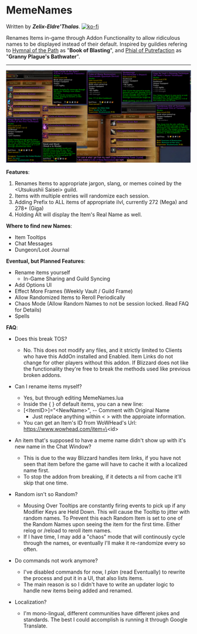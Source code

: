 # MemeNames
Written by ___Zelix-Eldre'Thalas___.
[![ko-fi](https://ko-fi.com/img/githubbutton_sm.svg)](https://ko-fi.com/V7V0DFPXS)  

Renames Items in-game through Addon Functionality to allow ridiculous names to be displayed instead of their default. 
Inspired by guildies refering to [Hymnal of the Path](https://www.wowhead.com/item=184840/hymnal-of-the-path?bonus=6935) as "**Book of Blasting**", and [Phial of Putrefaction](https://www.wowhead.com/item=178771/phial-of-putrefaction?bonus=6805:1472) as "**Granny Plague's Bathwater**".

---

![Meme Names](memenames.png)

**Features**:
1. Renames Items to appropriate jargon, slang, or memes coined by the \<Utsukushii Saisei\> guild.
2. Items with multiple entries will randomize each session.
3. Adding Prefix to ALL items of appropriate ilvl, currently 272 (Mega) and 278+ (Giga)
3. Holding Alt will display the Item's Real Name as well.

**Where to find new Names**:
* Item Tooltips
* Chat Messages
* Dungeon/Loot Journal
	
**Eventual, but Planned Features**:
* Rename items yourself
  * In-Game Sharing and Guild Syncing
* Add Options UI
* Effect More Frames (Weekly Vault / Guild Frame)
* Allow Randomized Items to Reroll Periodically
* Chaos Mode (Allow Random Names to not be session locked. Read FAQ for Details)
* Spells

**FAQ**:
* Does this break TOS?
  * No. This does not modify any files, and it strictly limited to Clients who have this AddOn installed and Enabled. Item Links do not change for other players without this addon. If Blizzard does not like the functionality they're free to break the methods used like previous broken addons.

* Can I rename items myself?
  * Yes, but through editing MemeNames.lua
  * Inside the { } of default items, you can a new line:
  * [\<ItemID\>]="\<NewName\>", -- Comment with Original Name
    * Just replace anything within \< \> with the approiate information.
  * You can get an Item's ID from WoWHead's Url: https://www.wowhead.com/item=\<id\>

* An item that's supposed to have a meme name didn't show up with it's new name in the Chat Window?
  * This is due to the way Blizzard handles item links, if you have not seen that item before the game will have to cache it with a localized name first.
  * To stop the addon from breaking, if it detects a nil from cache it'll skip that one time.

* Random isn't so Random?
  * Mousing Over Tooltips are constantly firing events to pick up if any Modifier Keys are Held Down. This will cause the Tooltip to jitter with random names. To Prevent this each Random Item is set to one of the Random Names upon seeing the item for the first time. Either relog or /reload to reroll item names.
  * If I have time, I may add a "chaos" mode that will continously cycle through the names, or eventually I'll make it re-randomize every so often.

* Do commands not work anymore?
  * I've disabled commands for now, I _plan_ (read Eventually) to rewrite the process and put it in a UI, that also lists items.
  * The main reason is so I didn't have to write an updater logic to handle new items being added and renamed.

* Localization?
  * I'm mono-lingual, different communities have different jokes and standards. The best I could accomplish is running it through Google Translate.
